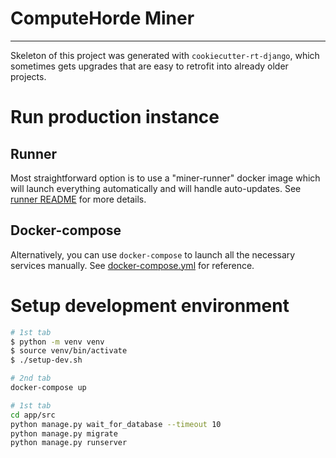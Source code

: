# ComputeHorde Miner



- - -

Skeleton of this project was generated with `cookiecutter-rt-django`, which sometimes gets upgrades that are easy to retrofit into already older projects.

# Run production instance

## Runner

Most straightforward option is to use a "miner-runner" docker image which will launch everything automatically and will handle auto-updates. See [runner README](envs/runner/README.md) for more details.

## Docker-compose

Alternatively, you can use `docker-compose` to launch all the necessary services manually. See [docker-compose.yml](envs/runner/data/docker-compose.yml) for reference.

# Setup development environment

```sh
# 1st tab
$ python -m venv venv
$ source venv/bin/activate
$ ./setup-dev.sh
```

```sh
# 2nd tab
docker-compose up
```

```sh
# 1st tab
cd app/src
python manage.py wait_for_database --timeout 10
python manage.py migrate
python manage.py runserver
```
